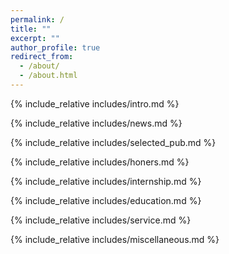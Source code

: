 ```yaml
---
permalink: /
title: ""
excerpt: ""
author_profile: true
redirect_from: 
  - /about/
  - /about.html
---
```


<span class='anchor' id='about-me'></span>
{% include_relative includes/intro.md %}

{% include_relative includes/news.md %}

{% include_relative includes/selected_pub.md %}

{% include_relative includes/honers.md %}

{% include_relative includes/internship.md %}

{% include_relative includes/education.md %}

{% include_relative includes/service.md %}

{% include_relative includes/miscellaneous.md %}

